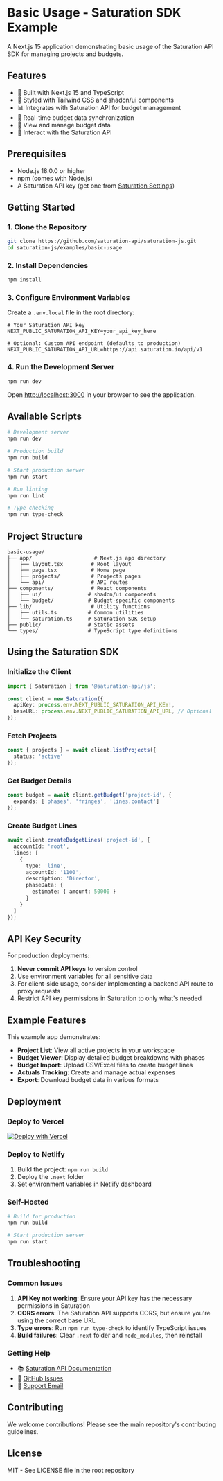 # Basic Usage - Saturation SDK Example

A Next.js 15 application demonstrating basic usage of the Saturation API SDK for managing projects and budgets.

## Features

- 🚀 Built with Next.js 15 and TypeScript
- 🎨 Styled with Tailwind CSS and shadcn/ui components
- 📊 Integrates with Saturation API for budget management
- 🔄 Real-time budget data synchronization
- 📁 View and manage budget data
- 💾 Interact with the Saturation API

## Prerequisites

- Node.js 18.0.0 or higher
- npm (comes with Node.js)
- A Saturation API key (get one from [Saturation Settings](https://app.saturation.io/settings/api-keys))

## Getting Started

### 1. Clone the Repository

```bash
git clone https://github.com/saturation-api/saturation-js.git
cd saturation-js/examples/basic-usage
```

### 2. Install Dependencies

```bash
npm install
```

### 3. Configure Environment Variables

Create a `.env.local` file in the root directory:

```env
# Your Saturation API key
NEXT_PUBLIC_SATURATION_API_KEY=your_api_key_here

# Optional: Custom API endpoint (defaults to production)
NEXT_PUBLIC_SATURATION_API_URL=https://api.saturation.io/api/v1
```

### 4. Run the Development Server

```bash
npm run dev
```

Open [http://localhost:3000](http://localhost:3000) in your browser to see the application.

## Available Scripts

```bash
# Development server
npm run dev

# Production build
npm run build

# Start production server
npm run start

# Run linting
npm run lint

# Type checking
npm run type-check
```

## Project Structure

```
basic-usage/
├── app/                    # Next.js app directory
│   ├── layout.tsx         # Root layout
│   ├── page.tsx           # Home page
│   ├── projects/          # Projects pages
│   └── api/               # API routes
├── components/            # React components
│   ├── ui/               # shadcn/ui components
│   └── budget/           # Budget-specific components
├── lib/                   # Utility functions
│   ├── utils.ts          # Common utilities
│   └── saturation.ts     # Saturation SDK setup
├── public/               # Static assets
└── types/                # TypeScript type definitions
```

## Using the Saturation SDK

### Initialize the Client

```typescript
import { Saturation } from '@saturation-api/js';

const client = new Saturation({
  apiKey: process.env.NEXT_PUBLIC_SATURATION_API_KEY!,
  baseURL: process.env.NEXT_PUBLIC_SATURATION_API_URL, // Optional
});
```

### Fetch Projects

```typescript
const { projects } = await client.listProjects({ 
  status: 'active' 
});
```

### Get Budget Details

```typescript
const budget = await client.getBudget('project-id', {
  expands: ['phases', 'fringes', 'lines.contact']
});
```

### Create Budget Lines

```typescript
await client.createBudgetLines('project-id', {
  accountId: 'root',
  lines: [
    {
      type: 'line',
      accountId: '1100',
      description: 'Director',
      phaseData: {
        estimate: { amount: 50000 }
      }
    }
  ]
});
```

## API Key Security

For production deployments:

1. **Never commit API keys** to version control
2. Use environment variables for all sensitive data
3. For client-side usage, consider implementing a backend API route to proxy requests
4. Restrict API key permissions in Saturation to only what's needed

## Example Features

This example app demonstrates:

- **Project List**: View all active projects in your workspace
- **Budget Viewer**: Display detailed budget breakdowns with phases
- **Budget Import**: Upload CSV/Excel files to create budget lines
- **Actuals Tracking**: Create and manage actual expenses
- **Export**: Download budget data in various formats

## Deployment

### Deploy to Vercel

[![Deploy with Vercel](https://vercel.com/button)](https://vercel.com/new/clone?repository-url=https://github.com/saturation-api/saturation-js/tree/main/examples/basic-usage&env=NEXT_PUBLIC_SATURATION_API_KEY)

### Deploy to Netlify

1. Build the project: `npm run build`
2. Deploy the `.next` folder
3. Set environment variables in Netlify dashboard

### Self-Hosted

```bash
# Build for production
npm run build

# Start production server
npm run start
```

## Troubleshooting

### Common Issues

1. **API Key not working**: Ensure your API key has the necessary permissions in Saturation
2. **CORS errors**: The Saturation API supports CORS, but ensure you're using the correct base URL
3. **Type errors**: Run `npm run type-check` to identify TypeScript issues
4. **Build failures**: Clear `.next` folder and `node_modules`, then reinstall

### Getting Help

- 📚 [Saturation API Documentation](https://api.saturation.io/docs)
- 💬 [GitHub Issues](https://github.com/saturation-api/saturation-js/issues)
- 📧 [Support Email](mailto:support@saturation.io)

## Contributing

We welcome contributions! Please see the main repository's contributing guidelines.

## License

MIT - See LICENSE file in the root repository
